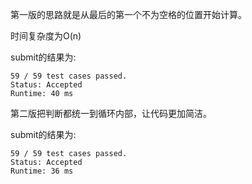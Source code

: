 第一版的思路就是从最后的第一个不为空格的位置开始计算。

时间复杂度为O(n)

submit的结果为:
```
59 / 59 test cases passed.
Status: Accepted
Runtime: 40 ms
```

第二版把判断都统一到循环内部，让代码更加简洁。

submit的结果为:
```
59 / 59 test cases passed.
Status: Accepted
Runtime: 36 ms
```
